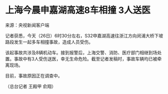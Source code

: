 # 上海今晨申嘉湖高速8车相撞 3人送医

来源：央视新闻客户端

记者获悉，今天（26日）6时30分左右，S32申嘉湖高速往浙江方向闵浦大桥下坡路段发生一起多车相撞事故，造成人员受伤。

该起事故共涉及8辆机动车。接到报警后，上海交警、消防、医疗部门相继到场处置。事故中有3人受伤送医，幸无生命危险。截至记者发稿时，事故车辆均已被牵离现场。

目前，事故原因正在调查中。

（总台记者 王殿甲 俞翔）

